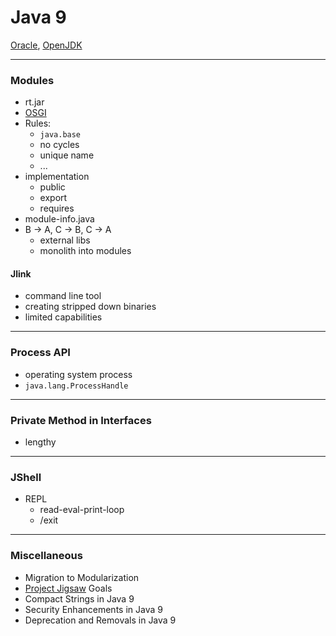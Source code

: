 # Java 9

[Oracle](https://www.oracle.com/java/technologies/javase/9-all-relnotes.html), [OpenJDK](https://openjdk.org/projects/jdk9/)

<hr>

### Modules

- rt.jar
- [OSGI](https://www.osgi.org/resources/where-to-start/)
- Rules:
  - `java.base`
  - no cycles
  - unique name
  - ...
- implementation
  - public
  - export
  - requires
- module-info.java
- B -> A, C -> B, C -> A
  - external libs
  - monolith into modules

#### Jlink

- command line tool
- creating stripped down binaries
- limited capabilities


<hr>

### Process API

- operating system process
- `java.lang.ProcessHandle`

<hr>

### Private Method in Interfaces

- lengthy


<hr>

### JShell

- REPL
  - read-eval-print-loop
  - /exit

<hr>

### Miscellaneous

- Migration to Modularization
- [Project Jigsaw](https://openjdk.org/projects/jigsaw/) Goals
- Compact Strings in Java 9
- Security Enhancements in Java 9
- Deprecation and Removals in Java 9

